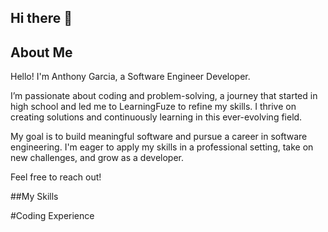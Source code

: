 ## Hi there 👋


## About Me
Hello! I'm Anthony Garcia, a Software Engineer Developer.

I’m passionate about coding and problem-solving, a journey that started in high school and led me to LearningFuze to refine my skills. I thrive on creating solutions and continuously learning in this ever-evolving field.

My goal is to build meaningful software and pursue a career in software engineering. I'm eager to apply my skills in a professional setting, take on new challenges, and grow as a developer.

Feel free to reach out!

##My Skills

#Coding Experience
<!--
**Garcia-Tony/Garcia-Tony** is a ✨ _special_ ✨ repository because its `README.md` (this file) appears on your GitHub profile.

Here are some ideas to get you started:

- 🔭 I’m currently working on ...
- 🌱 I’m currently learning ...
- 👯 I’m looking to collaborate on ...
- 🤔 I’m looking for help with ...
- 💬 Ask me about ...
- 📫 How to reach me: ...
- 😄 Pronouns: ...
- ⚡ Fun fact: ...
-->
